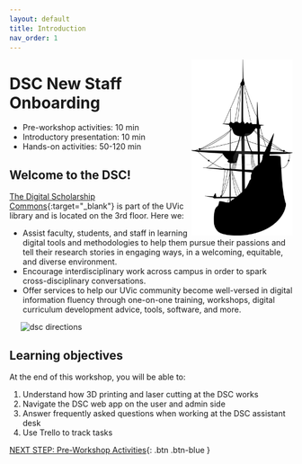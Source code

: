 ```yaml
---
layout: default
title: Introduction 
nav_order: 1
---
```


<img src="images/ship_art.png" style="float:right;width:180px;" alt="ship outline">

# DSC New Staff Onboarding 

- Pre-workshop activities: 10 min 
- Introductory presentation: 10 min
- Hands-on activities: 50-120 min

## Welcome to the DSC! 

[The Digital Scholarship Commons](https://onlineacademiccommunity.uvic.ca/dsc/){:target="_blank"} is part of the UVic library and is located on the 3rd floor.  Here we:

- Assist faculty, students, and staff in learning digital tools and methodologies to help them pursue their passions and tell their research stories in engaging ways, in a welcoming, equitable, and diverse environment. 
- Encourage interdisciplinary work across campus in order to spark cross-disciplinary conversations. 
- Offer services to help our UVic community become well-versed in digital information fluency through one-on-one training, workshops, digital curriculum development advice, tools, software, and more.

<img src="images/1-hallway.jpg" style="margin-left:20px; width:500px;" alt="dsc directions">

## Learning objectives 

At the end of this workshop, you will be able to:

1. Understand how 3D printing and laser cutting at the DSC works
2. Navigate the DSC web app on the user and admin side
3. Answer frequently asked questions when working at the DSC assistant desk
4. Use Trello to track tasks
 
[NEXT STEP: Pre-Workshop Activities](pre-workshop.html){: .btn .btn-blue }
